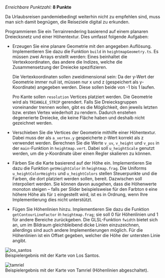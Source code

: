 *Erreichbare Punktzahl:* **8 Punkte**

Da Urlaubsreisen pandemiebedingt weiterhin nicht zu empfehlen sind, muss man sich damit begnügen, die Reiseziele digital zu erkunden.

Programmieren Sie ein Terrainrendering basierend auf einem planaren Dreiecksnetz und einer Höhentextur. Dies umfasst folgende Aufgaben:

- Erzeugen Sie eine planare Geometrie mit den angegeben Auflösung. Implementieren Sie dazu die Funktion `build` in `heightmapGeometry.ts`. Es müssen zwei Arrays erstellt werden: Eines beinhaltet die Vertexkoordinaten, das andere die Indizes, welche die Zusammensetzung der Dreiecke spezifizieren.

    Die Vertexkoordinaten sollen zweidimensional sein: Da der y-Wert der Geometrie immer null ist, müssen nur x und z (gespeichert als y-Koordinate) angegeben werden. Diese sollen beide von -1 bis 1 laufen.

    Pro Kante sollen `resolution` Vertices platziert werden. Die Geometrie wird als `TRIANGLE_STRIP` gerendert. Falls Sie Dreiecksgruppen voneinander trennen wollen, gibt es die Möglichkeit, den jeweils letzten bzw. ersten Vertex wiederholt zu rendern. Dadurch enstehen degenerierte Dreiecke, die keine Fläche haben und deshalb nicht gezeichnet werden.

- Verschieben Sie die Vertices der Geometrie mithilfe einer Höhentextur. Dabei muss der als `a_vertex.y` gespeicherte z-Wert korrekt als z verwendet werden.  Berechnen Sie die Werte `v_uv`, `v_height` und `v_pos` in der `main`-Funktion in `heightmap.vert`. Dabei soll `u_heightScale` genutzt werden, um die y-Koordinate über einen Regler skalieren zu können.

- Färben Sie die Karte basierend auf der Höhe ein. Implementieren Sie dazu die Funktion `getHeightColor` in `heightmap.frag`. Die Uniforms `u_heightColorHeights` und `u_heightColors` stellen Steuerpunkte und die Farben, die dort platziert werden sollen, bereit. Dazwischen soll interpoliert werden. Sie können davon ausgehen, dass die Höhenwerte monoton steigen – falls per Slider beispielsweise für den Farbton `0` eine höhere Höhe als für `1` eingestellt wird, ist es in Ordnung, wenn Ihre Implementierung dies nicht unterstützt.

- Fügen Sie Höhenlinien hinzu. Implementieren Sie dazu die Funktion `getContourLineFactor` in `heightmap.frag`; sie soll 0 für Höhenlinien und 1 für andere Bereiche zurückgeben. Die GLSL-Funktion `fwidth` bietet sich an, um im Bildraum gleichbleibend dicke Linien einzuzeichnen, allerdings sind auch andere Implementierungen möglich. Für die Höhenlinien ist ein Offset gegeben, welcher die Höhe der untersten Linie angibt.

![los_santos](img/exercises/practical/heightmap/img/los_santos_screenshot.png)  
Beispielergebnis mit der Karte von Los Santos.

![tamriel](img/exercises/practical/heightmap/img/tamriel_screenshot.png)  
Beispielergebnis mit der Karte von Tamriel (Höhenlinien abgeschaltet).
